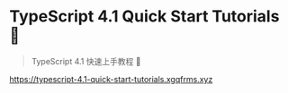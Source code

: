 # TypeScript 4.1 Quick Start Tutorials 🚀

> TypeScript 4.1 快速上手教程 🚀

https://typescript-4.1-quick-start-tutorials.xgqfrms.xyz
